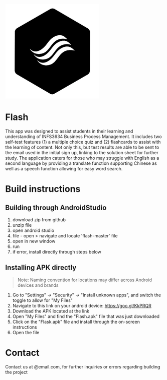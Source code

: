 ![alt text](https://raw.githubusercontent.com/z5075822/flash/master/app/src/main/res/drawable-mdpi/logo.png)

# Flash
This app was designed to assist students in their learning and understanding of INFS3634 Business Process Management. It includes two self-test features (1) a multiple choice quiz and (2) flashcards to assist with the learning of content. Not only this, but test results are able to be sent to the email used in the initial sign up, linking to the solution sheet for further study. The application caters for those who may struggle with English as a second language by providing a translate function supporting Chinese as well as a speech function allowing for easy word search. 

# Build instructions
## Building through AndroidStudio
1) download zip from github
2) unzip file
3) open android studio 
4) file - open > navigate and locate 'flash-master' file
5) open in new window
6) run
7) if error, install directly through steps below

## Installing APK directly
> Note: Naming convention for locations may differ across Android devices and brands
1) Go to "Settings" -> "Security" -> "Install unknown apps", and switch the toggle to allow for "My Files"
2) Navigate to this link on your android device: https://goo.gl/KkPRQR
3) Download the APK located at the link
4) Open "My Files" and find the "Flash.apk" file that was just downloaded
5) Click on the "Flask.apk" file and install through the on-screen instructions
6) Open the file

# Contact
Contact us at @email.com, for further inquiries or errors regarding building the project

